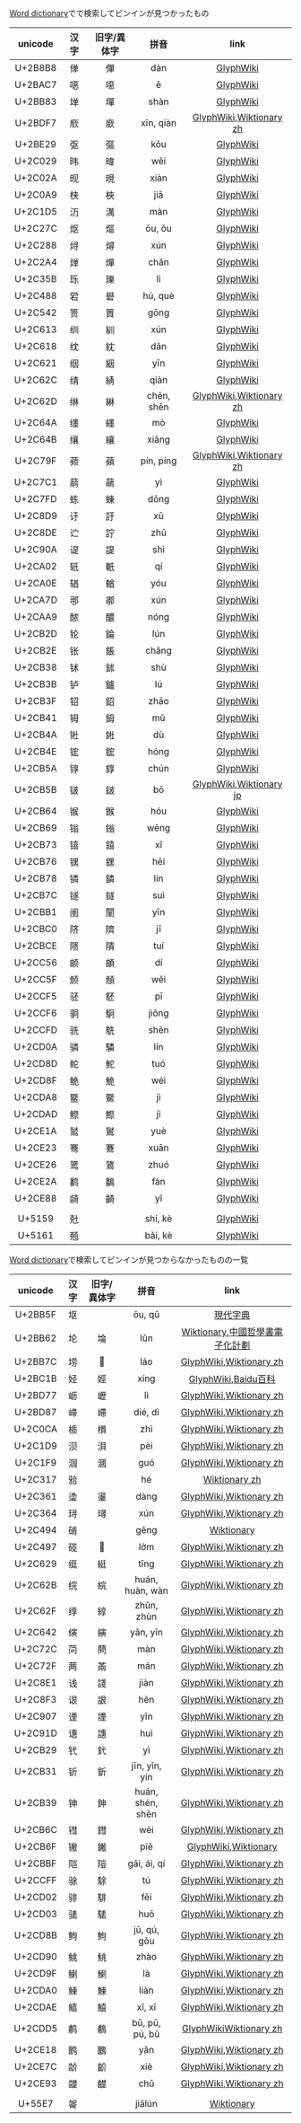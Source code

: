 [Word dictionary](https://www.mdbg.net/chinese/dictionary)でで検索してピンインが見つかったもの

|unicode|汉字|旧字/異体字|拼音|link|
|:---:|:--:|:-----:|:--:|:---------:|
|U+2B8B8|𫢸|僤|dàn|[GlyphWiki](http://glyphwiki.org/wiki/u2b8b8)|
|U+2BAC7|𫫇|噁|ě|[GlyphWiki](http://glyphwiki.org/wiki/u2bac7)|
|U+2BB83|𫮃|墠|shàn|[GlyphWiki](http://glyphwiki.org/wiki/u2bb83)|
|U+2BDF7|𫷷|廞|xīn, qiàn|[GlyphWiki](http://glyphwiki.org/wiki/u2bdf7),[Wiktionary zh](https://zh.wiktionary.org/wiki/%E5%BB%9E)|
|U+2BE29|𫸩|彄|kōu|[GlyphWiki](http://glyphwiki.org/wiki/u2be29)|
|U+2C029|𬀩|暐|wěi|[GlyphWiki](http://glyphwiki.org/wiki/u2c029)|
|U+2C02A|𬀪|晛|xiàn|[GlyphWiki](http://glyphwiki.org/wiki/u2c02a)|
|U+2C0A9|𬂩|梜|jiā|[GlyphWiki](http://glyphwiki.org/wiki/u2c0a9)|
|U+2C1D5|𬇕|澫|màn|[GlyphWiki](http://glyphwiki.org/wiki/u2c1d5)|
|U+2C27C|𬉼|熰|ōu, ǒu|[GlyphWiki](http://glyphwiki.org/wiki/u2c27c)|
|U+2C288|𬊈|燖|xún|[GlyphWiki](http://glyphwiki.org/wiki/u2c288)|
|U+2C2A4|𬊤|燀|chǎn|[GlyphWiki](http://glyphwiki.org/wiki/u2c2a4)|
|U+2C35B|𬍛|瓅|lì|[GlyphWiki](http://glyphwiki.org/wiki/u2c35b)|
|U+2C488|𬒈|礐|hú, què|[GlyphWiki](http://glyphwiki.org/wiki/u2c488)|
|U+2C542|𬕂|篢|gōng|[GlyphWiki](http://glyphwiki.org/wiki/u2c542)|
|U+2C613|𬘓|紃|xún|[GlyphWiki](http://glyphwiki.org/wiki/u2c613)|
|U+2C618|𬘘|紞|dǎn|[GlyphWiki](http://glyphwiki.org/wiki/u2c618)|
|U+2C621|𬘡|絪|yīn|[GlyphWiki](http://glyphwiki.org/wiki/u2c621)|
|U+2C62C|𬘬|綪|qiàn|[GlyphWiki](http://glyphwiki.org/wiki/u2c62c)|
|U+2C62D|𬘭|綝|chēn, shēn|[GlyphWiki](http://glyphwiki.org/wiki/u2c62d),[Wiktionary zh](https://zh.wiktionary.org/wiki/%E7%B6%9D)|
|U+2C64A|𬙊|纆|mò|[GlyphWiki](http://glyphwiki.org/wiki/u2c64a)|
|U+2C64B|𬙋|纕|xiāng|[GlyphWiki](http://glyphwiki.org/wiki/u2c64b)|
|U+2C79F|𬞟|蘋|pín, píng|[GlyphWiki](http://glyphwiki.org/wiki/u2c79f),[Wiktionary zh](https://zh.wiktionary.org/wiki/%E8%98%8B)|
|U+2C7C1|𬟁|虉|yì|[GlyphWiki](http://glyphwiki.org/wiki/u2c7c1)|
|U+2C7FD|𬟽|蝀|dōng|[GlyphWiki](http://glyphwiki.org/wiki/u2c7fd)|
|U+2C8D9|𬣙|訏|xū|[GlyphWiki](http://glyphwiki.org/wiki/u2c8d9)|
|U+2C8DE|𬣞|詝|zhǔ|[GlyphWiki](http://glyphwiki.org/wiki/u2c8de)|
|U+2C90A|𬤊|諟|shì|[GlyphWiki](http://glyphwiki.org/wiki/u2c90a)|
|U+2CA02|𬨂|軝|qí|[GlyphWiki](http://glyphwiki.org/wiki/u2ca02)|
|U+2CA0E|𬨎|輶|yóu|[GlyphWiki](http://glyphwiki.org/wiki/u2ca0e)|
|U+2CA7D|𬩽|鄩|xún|[GlyphWiki](http://glyphwiki.org/wiki/u2ca7d)|
|U+2CAA9|𬪩|醲|nóng|[GlyphWiki](http://glyphwiki.org/wiki/u2caa9)|
|U+2CB2D|𬬭|錀|lún|[GlyphWiki](http://glyphwiki.org/wiki/u2cb2d)|
|U+2CB2E|𬬮|鋹|chǎng|[GlyphWiki](http://glyphwiki.org/wiki/u2cb2e)|
|U+2CB38|𬬸|鉥|shù|[GlyphWiki](http://glyphwiki.org/wiki/u2cb38)|
|U+2CB3B|𬬻|鑪|lú|[GlyphWiki](http://glyphwiki.org/wiki/u2cb3b)|
|U+2CB3F|𬬿|鉊|zhāo|[GlyphWiki](http://glyphwiki.org/wiki/u2cb3f)|
|U+2CB41|𬭁|鉧|mǔ|[GlyphWiki](http://glyphwiki.org/wiki/u2cb41)|
|U+2CB4A|𬭊|𨧀|dù|[GlyphWiki](http://glyphwiki.org/wiki/u2cb4a)|
|U+2CB4E|𬭎|鋐|hóng|[GlyphWiki](http://glyphwiki.org/wiki/u2cb4e)|
|U+2CB5A|𬭚|錞|chún|[GlyphWiki](http://glyphwiki.org/wiki/u2cb5a)|
|U+2CB5B|𬭛|𨨏|bō|[GlyphWiki](http://glyphwiki.org/wiki/u2cb5b),[Wiktionary jp](https://ja.wiktionary.org/wiki/%F0%A8%A8%8F)|
|U+2CB64|𬭤|鍭|hóu|[GlyphWiki](http://glyphwiki.org/wiki/u2cb64)|
|U+2CB69|𬭩|鎓|wēng|[GlyphWiki](http://glyphwiki.org/wiki/u2cb69)|
|U+2CB73|𬭳|𨭎|xǐ|[GlyphWiki](http://glyphwiki.org/wiki/u2cb73)|
|U+2CB76|𬭶|𨭆|hēi|[GlyphWiki](http://glyphwiki.org/wiki/u2cb76)|
|U+2CB78|𬭸|鏻|lín|[GlyphWiki](http://glyphwiki.org/wiki/u2cb78)|
|U+2CB7C|𬭼|鐩|suì|[GlyphWiki](http://glyphwiki.org/wiki/u2cb7c)|
|U+2CBB1|𬮱|闉|yīn|[GlyphWiki](http://glyphwiki.org/wiki/u2cbb1)|
|U+2CBC0|𬯀|隮|jī|[GlyphWiki](http://glyphwiki.org/wiki/u2cbc0)|
|U+2CBCE|𬯎|隤|tuí|[GlyphWiki](http://glyphwiki.org/wiki/u2cbce)|
|U+2CC56|𬱖|頔|dí|[GlyphWiki](http://glyphwiki.org/wiki/u2cc56)|
|U+2CC5F|𬱟|頠|wěi|[GlyphWiki](http://glyphwiki.org/wiki/u2cc5f)|
|U+2CCF5|𬳵|駓|pī|[GlyphWiki](http://glyphwiki.org/wiki/u2ccf5)|
|U+2CCF6|𬳶|駉|jiǒng|[GlyphWiki](http://glyphwiki.org/wiki/u2ccf6)|
|U+2CCFD|𬳽|駪|shēn|[GlyphWiki](http://glyphwiki.org/wiki/u2ccfd)|
|U+2CD0A|𬴊|驎|lín|[GlyphWiki](http://glyphwiki.org/wiki/u2cd0a)|
|U+2CD8D|𬶍|鮀|tuó|[GlyphWiki](http://glyphwiki.org/wiki/u2cd8d)|
|U+2CD8F|𬶏|鮠|wéi|[GlyphWiki](http://glyphwiki.org/wiki/u2cd8f)|
|U+2CDA8|𬶨|鱀|jì|[GlyphWiki](http://glyphwiki.org/wiki/u2cda8)|
|U+2CDAD|𬶭|鰶|jì|[GlyphWiki](http://glyphwiki.org/wiki/u2cdad)|
|U+2CE1A|𬸚|鸑|yuè|[GlyphWiki](http://glyphwiki.org/wiki/u2ce1a)|
|U+2CE23|𬸣|鶱|xuān|[GlyphWiki](http://glyphwiki.org/wiki/u2ce23)|
|U+2CE26|𬸦|鷟|zhuó|[GlyphWiki](http://glyphwiki.org/wiki/u2ce26)|
|U+2CE2A|𬸪|鷭|fán|[GlyphWiki](http://glyphwiki.org/wiki/u2ce2a)|
|U+2CE88|𬺈|齮|yǐ|[GlyphWiki](http://glyphwiki.org/wiki/u2ce88)|
||||||
|U+5159|兙| |shí, kè|[GlyphWiki](http://glyphwiki.org/wiki/u5159)|
|U+5161|兡| |bǎi, kè|[GlyphWiki](http://glyphwiki.org/wiki/u5161)|

[Word dictionary](https://www.mdbg.net/chinese/dictionary)で検索してピンインが見つからなかったものの一覧

|unicode|汉字|旧字/異体字|拼音|link|
|:---:|:--:|:-----:|:--:|:---------:|
|U+2BB5F|𫭟| |ōu, qū|[現代字典](https://sou-yun.cn/MQR.aspx?ct=K&c=%F0%AB%AD%9F)|
|U+2BB62|𫭢|埨|lǔn|[Wiktionary](https://en.wiktionary.org/wiki/%E5%9F%A8),[中國哲學書電子化計劃](https://ctext.org/dictionary.pl?if=gb&char=%E4%BB%91)|
|U+2BB7C|𫭼|𡑍|láo|[GlyphWiki](http://glyphwiki.org/wiki/u2bb7c),[Wiktionary zh](https://zh.wiktionary.org/wiki/%F0%A1%91%8D)|
|U+2BC1B|𫰛|娙|xíng|[GlyphWiki](http://glyphwiki.org/wiki/u2bc1b),[Baidu百科](https://baike.baidu.com/item/%E5%A8%99)|
|U+2BD77|𫵷|㠣|lì|[GlyphWiki](http://glyphwiki.org/wiki/u2bd77),[Wiktionary zh](https://zh.wiktionary.org/wiki/%E3%A0%A3)|
|U+2BD87|𫶇|嵽|dié, dì|[GlyphWiki](http://glyphwiki.org/wiki/u2bd87),[Wiktionary zh](https://zh.wiktionary.org/wiki/%E5%B5%BD)|
|U+2C0CA|𬃊|櫍|zhì|[GlyphWiki](http://glyphwiki.org/wiki/u2c0ca),[Wiktionary zh](https://zh.wiktionary.org/wiki/%E6%AB%8D)|
|U+2C1D9|𬇙|浿|pèi|[GlyphWiki](http://glyphwiki.org/wiki/u2c1d9),[Wiktionary zh](https://zh.wiktionary.org/wiki/%E6%B5%BF)|
|U+2C1F9|𬇹|漍|guó|[GlyphWiki](http://glyphwiki.org/wiki/u2c1f9),[Wiktionary zh](https://zh.wiktionary.org/wiki/%E6%BC%8D)|
|U+2C317|𬌗| |hé|[Wiktionary zh](https://zh.wiktionary.org/wiki/%F0%AC%8C%97)|
|U+2C361|𬍡|璗|dàng|[GlyphWiki](http://glyphwiki.org/wiki/u2c361),[Wiktionary zh](https://zh.wiktionary.org/wiki/%E7%92%97)|
|U+2C364|𬍤|璕|xún|[GlyphWiki](http://glyphwiki.org/wiki/u2c364),[Wiktionary zh](https://zh.wiktionary.org/wiki/%E7%92%95)|
|U+2C494|𬒔| |gěng|[Wiktionary](https://en.wiktionary.org/wiki/%F0%AC%92%94)|
|U+2C497|𬒗|𥗽|lởm|[GlyphWiki](http://glyphwiki.org/wiki/u2c497),[Wiktionary zh](https://zh.wiktionary.org/wiki/%F0%A5%97%BD)|
|U+2C629|𬘩|綎|tīng|[GlyphWiki](http://glyphwiki.org/wiki/u2c629),[Wiktionary zh](https://zh.wiktionary.org/wiki/%E7%B6%8E)|
|U+2C62B|𬘫|綄|huán, huàn, wàn|[GlyphWiki](http://glyphwiki.org/wiki/u2c62b),[Wiktionary zh](https://zh.wiktionary.org/wiki/%E7%B6%84)|
|U+2C62F|𬘯|綧|zhǔn, zhùn|[GlyphWiki](http://glyphwiki.org/wiki/u2c62f),[Wiktionary zh](https://zh.wiktionary.org/wiki/%E7%B6%A7)|
|U+2C642|𬙂|縯|yǎn, yǐn|[GlyphWiki](http://glyphwiki.org/wiki/u2c642),[Wiktionary zh](https://zh.wiktionary.org/wiki/%E7%B8%AF)|
|U+2C72C|𬜬|蔄|màn|[GlyphWiki](http://glyphwiki.org/wiki/u2c72c),[Wiktionary zh](https://zh.wiktionary.org/wiki/%E8%94%84)|
|U+2C72F|𬜯|㒼|mán|[GlyphWiki](http://glyphwiki.org/wiki/u2c72f),[Wiktionary zh](https://zh.wiktionary.org/wiki/%E3%92%BC)|
|U+2C8E1|𬣡|諓|jiàn|[GlyphWiki](http://glyphwiki.org/wiki/u2c8e1),[Wiktionary zh](https://zh.wiktionary.org/wiki/%E8%AB%93)|
|U+2C8F3|𬣳|詪|hěn|[GlyphWiki](http://glyphwiki.org/wiki/u2c8f3),[Wiktionary zh](https://zh.wiktionary.org/wiki/%E8%A9%AA)|
|U+2C907|𬤇|諲|yīn|[GlyphWiki](http://glyphwiki.org/wiki/u2c907),[Wiktionary zh](https://zh.wiktionary.org/wiki/%E8%AB%B2)|
|U+2C91D|𬤝|譓|huì|[GlyphWiki](http://glyphwiki.org/wiki/u2c91d),[Wiktionary zh](https://zh.wiktionary.org/wiki/%E8%AD%93)|
|U+2CB29|𬬩|釴|yì|[GlyphWiki](http://glyphwiki.org/wiki/u2cb29),[Wiktionary zh](https://zh.wiktionary.org/wiki/%E9%87%B4)|
|U+2CB31|𬬱|釿|jīn, yǐn, yín|[GlyphWiki](http://glyphwiki.org/wiki/u2cb31),[Wiktionary zh](https://zh.wiktionary.org/wiki/%E9%87%BF)|
|U+2CB39|𬬹|鉮|huán, shén, shēn|[GlyphWiki](http://glyphwiki.org/wiki/u2cb39),[Wiktionary zh](https://zh.wiktionary.org/wiki/%E9%89%AE)|
|U+2CB6C|𬭬|鏏|wèi|[GlyphWiki](http://glyphwiki.org/wiki/u2cb6c),[Wiktionary zh](https://zh.wiktionary.org/wiki/%E9%8F%8F)
|U+2CB6F|𬭯|䥕|piě|[GlyphWiki](http://glyphwiki.org/wiki/u2cb6f),[Wiktionary](https://en.wiktionary.org/wiki/%E4%A5%95)|
|U+2CBBF|𬮿|隑|gāi, ái, qí­|[GlyphWiki](http://glyphwiki.org/wiki/u2cbbf),[Wiktionary zh](https://zh.wiktionary.org/wiki/%E9%9A%91)|
|U+2CCFF|𬳿|駼|tú|[GlyphWiki](http://glyphwiki.org/wiki/u2ccff),[Wiktionary zh](https://zh.wiktionary.org/wiki/%E9%A7%BC)|
|U+2CD02|𬴂|騑|fēi|[GlyphWiki](http://glyphwiki.org/wiki/u2cd02),[Wiktionary zh](https://zh.wiktionary.org/wiki/%E9%A8%91)|
|U+2CD03|𬴃|騞|huō|[GlyphWiki](http://glyphwiki.org/wiki/u2cd03),[Wiktionary zh](https://zh.wiktionary.org/wiki/%E9%A8%9E)|
|U+2CD8B|𬶋|鮈|jū, qú, gǒu|[GlyphWiki](http://glyphwiki.org/wiki/u2cd8b),[Wiktionary zh](https://zh.wiktionary.org/wiki/%E9%AE%88)|
|U+2CD90|𬶐|鮡|zhào|[GlyphWiki](http://glyphwiki.org/wiki/u2cd90),[Wiktionary zh](https://zh.wiktionary.org/wiki/%E9%AE%A1)|
|U+2CD9F|𬶟|鯻|là|[GlyphWiki](http://glyphwiki.org/wiki/u2cd9f),[Wiktionary zh](https://zh.wiktionary.org/wiki/%E9%AF%BB)|
|U+2CDA0|𬶠|鰊|liàn|[GlyphWiki](http://glyphwiki.org/wiki/u2cda0),[Wiktionary zh](https://zh.wiktionary.org/wiki/%E9%B0%8A)|
|U+2CDAE|𬶮|鱚|xǐ, xī|[GlyphWiki](http://glyphwiki.org/wiki/u2cdae),[Wiktionary zh](https://zh.wiktionary.org/wiki/%E9%B1%9A)|
|U+2CDD5|𬷕|鵏|bū, pū, pú, bǔ|[GlyphWiki](http://glyphwiki.org/wiki/u2cdd5)[Wiktionary zh](https://zh.wiktionary.org/wiki/%E9%B5%8F)|
|U+2CE18|𬸘|鶠|yǎn|[GlyphWiki](http://glyphwiki.org/wiki/u2ce18),[Wiktionary zh](https://zh.wiktionary.org/wiki/%E9%B6%A0)|
|U+2CE7C|𬹼|齘|xiè|[GlyphWiki](http://glyphwiki.org/wiki/u2ce7c),[Wiktionary zh](https://zh.wiktionary.org/wiki/%E9%BD%98)|
|U+2CE93|𬺓|齼|chǔ|[GlyphWiki](http://glyphwiki.org/wiki/u2ce93),[Wiktionary zh](https://zh.wiktionary.org/wiki/%E9%BD%BC)|
||||||
|U+55E7|嗧| |jiālún|[Wiktionary](https://en.wiktionary.org/wiki/%E5%97%A7)|
